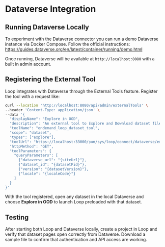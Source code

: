 # Dataverse Integration

## Running Dataverse Locally

To experiment with the Dataverse connector you can run a demo Dataverse instance via Docker Compose. Follow the official instructions:
<https://guides.dataverse.org/en/latest/container/running/demo.html>

Once running, Dataverse will be available at `http://localhost:8080` with a built in admin account.

## Registering the External Tool

Loop integrates with Dataverse through the External Tools feature. Register the tool with a request like:

```bash
curl --location 'http://localhost:8080/api/admin/externalTools' \
--header 'Content-Type: application/json' \
--data '{
  "displayName": "Explore in OOD",
  "description": "An external tool to Explore and Download dataset files in OOD",
  "toolName": "ondemand_loop_dataset_tool",
  "scope": "dataset",
  "types": ["explore"],
  "toolUrl": "https://localhost:33000/pun/sys/loop/connect/dataverse/external_tool_dataset",
  "httpMethod": "GET",
  "toolParameters": {
    "queryParameters": [
      {"dataverse_url": "{siteUrl}"},
      {"dataset_id": "{datasetPid}"},
      {"version": "{datasetVersion}"},
      {"locale": "{localeCode}"}
    ]
  }
}'
```

With the tool registered, open any dataset in the local Dataverse and choose **Explore in OOD** to launch Loop preloaded with that dataset.

## Testing

After starting both Loop and Dataverse locally, create a project in Loop and verify that dataset pages open correctly from Dataverse. Download a sample file to confirm that authentication and API access are working.
